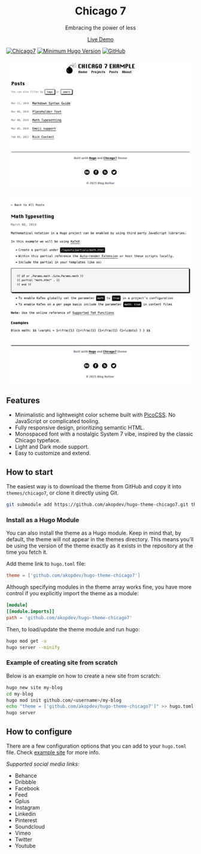 <h1 align="center">Chicago 7</h1>
<p align="center">Embracing the power of less</p>
<p align="center"><a href="https://akop.dev/hugo-theme-chicago7">Live Demo</a></p>


[![Chicago7](https://img.shields.io/badge/Hugo--Themes-@Chicago7-blue)](https://themes.gohugo.io/themes/hugo-theme-chicago7/)
[![Minimum Hugo Version](https://img.shields.io/static/v1?label=min-HUGO-version&message=>=v0.90.0&color=blue&logo=hugo)](https://github.com/gohugoio/hugo/releases/tag/v0.146.0)
[![GitHub](https://img.shields.io/github/license/adityatelange/hugo-PaperMod)](https://github.com/akopdev/hugo-theme-chicago7/blob/main/LICENSE)

![Chicago7 Hugo Theme](https://github.com/akopdev/hugo-theme-chicago7/blob/main/images/tn.png)

![Chicago7 Hugo Theme](https://github.com/akopdev/hugo-theme-chicago7/blob/main/images/screenshot.png)

## Features
- Minimalistic and lightweight color scheme built with [PicoCSS](https://picocss.com/). No JavaScript or complicated tooling.
- Fully responsive design, prioritizing semantic HTML.
- Monospaced font with a nostalgic System 7 vibe, inspired by the classic Chicago typeface.
- Light and Dark mode support.
- Easy to customize and extend.

## How to start

The easiest way is to download the theme from GitHub and copy it into `themes/chicago7`, or clone it directly using Git.

```sh
git submodule add https://github.com/akopdev/hugo-theme-chicago7.git themes/chicago7
```

### Install as a Hugo Module

You can also install the theme as a Hugo module. Keep in mind that, by default, the theme will not appear in the themes directory. 
This means you’ll be using the version of the theme exactly as it exists in the repository at the time you fetch it.

Add theme link to `hugo.toml` file:

```toml
theme = ['github.com/akopdev/hugo-theme-chicago7']
```

Although specifying modules in the theme array works fine, you have more control if you explicitly import the theme as a module:

```toml
[module]
[[module.imports]]
path = 'github.com/akopdev/hugo-theme-chicago7'
```
Then, to load/update the theme module and run hugo:

```sh
hugo mod get -u
hugo server --minify
```

### Example of creating site from scratch

Below is an example on how to create a new site from scratch:

```sh
hugo new site my-blog
cd my-blog
hugo mod init github.com/<username>/my-blog
echo "theme = ['github.com/akopdev/hugo-theme-chicago7']" >> hugo.toml
hugo server
```


## How to configure

There are a few configuration options that you can add to your `hugo.toml` file.
Check [example site](exampleSite/hugo.toml) for more info.

*Supported social media links*:

- Behance  
- Dribbble 
- Facebook 
- Feed     
- Gplus    
- Instagram
- Linkedin 
- Pinterest
- Soundcloud
- Vimeo    
- Twitter        
- Youtube  
